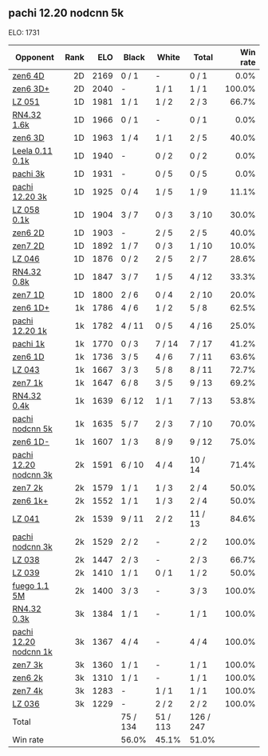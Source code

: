 ## pachi 12.20 nodcnn 5k ##

ELO: 1731

Opponent | Rank | ELO | Black | White | Total | Win rate
---------|-----:|----:|-------|-------|-------|-------:
[zen6 4D](zen6%204D.md) | 2D | 2169 | 0 / 1 | - | 0 / 1 | 0.0%
[zen6 3D+](zen6%203D+.md) | 2D | 2040 | - | 1 / 1 | 1 / 1 | 100.0%
[LZ 051](LZ%20051.md) | 1D | 1981 | 1 / 1 | 1 / 2 | 2 / 3 | 66.7%
[RN4.32 1.6k](RN4.32%201.6k.md) | 1D | 1966 | 0 / 1 | - | 0 / 1 | 0.0%
[zen6 3D](zen6%203D.md) | 1D | 1963 | 1 / 4 | 1 / 1 | 2 / 5 | 40.0%
[Leela 0.11 0.1k](Leela%200.11%200.1k.md) | 1D | 1940 | - | 0 / 2 | 0 / 2 | 0.0%
[pachi 3k](pachi%203k.md) | 1D | 1931 | - | 0 / 5 | 0 / 5 | 0.0%
[pachi 12.20 3k](pachi%2012.20%203k.md) | 1D | 1925 | 0 / 4 | 1 / 5 | 1 / 9 | 11.1%
[LZ 058 0.1k](LZ%20058%200.1k.md) | 1D | 1904 | 3 / 7 | 0 / 3 | 3 / 10 | 30.0%
[zen6 2D](zen6%202D.md) | 1D | 1903 | - | 2 / 5 | 2 / 5 | 40.0%
[zen7 2D](zen7%202D.md) | 1D | 1892 | 1 / 7 | 0 / 3 | 1 / 10 | 10.0%
[LZ 046](LZ%20046.md) | 1D | 1876 | 0 / 2 | 2 / 5 | 2 / 7 | 28.6%
[RN4.32 0.8k](RN4.32%200.8k.md) | 1D | 1847 | 3 / 7 | 1 / 5 | 4 / 12 | 33.3%
[zen7 1D](zen7%201D.md) | 1D | 1800 | 2 / 6 | 0 / 4 | 2 / 10 | 20.0%
[zen6 1D+](zen6%201D+.md) | 1k | 1786 | 4 / 6 | 1 / 2 | 5 / 8 | 62.5%
[pachi 12.20 1k](pachi%2012.20%201k.md) | 1k | 1782 | 4 / 11 | 0 / 5 | 4 / 16 | 25.0%
[pachi 1k](pachi%201k.md) | 1k | 1770 | 0 / 3 | 7 / 14 | 7 / 17 | 41.2%
[zen6 1D](zen6%201D.md) | 1k | 1736 | 3 / 5 | 4 / 6 | 7 / 11 | 63.6%
[LZ 043](LZ%20043.md) | 1k | 1667 | 3 / 3 | 5 / 8 | 8 / 11 | 72.7%
[zen7 1k](zen7%201k.md) | 1k | 1647 | 6 / 8 | 3 / 5 | 9 / 13 | 69.2%
[RN4.32 0.4k](RN4.32%200.4k.md) | 1k | 1639 | 6 / 12 | 1 / 1 | 7 / 13 | 53.8%
[pachi nodcnn 5k](pachi%20nodcnn%205k.md) | 1k | 1635 | 5 / 7 | 2 / 3 | 7 / 10 | 70.0%
[zen6 1D-](zen6%201D-.md) | 1k | 1607 | 1 / 3 | 8 / 9 | 9 / 12 | 75.0%
[pachi 12.20 nodcnn 3k](pachi%2012.20%20nodcnn%203k.md) | 2k | 1591 | 6 / 10 | 4 / 4 | 10 / 14 | 71.4%
[zen7 2k](zen7%202k.md) | 2k | 1579 | 1 / 1 | 1 / 3 | 2 / 4 | 50.0%
[zen6 1k+](zen6%201k+.md) | 2k | 1552 | 1 / 1 | 1 / 3 | 2 / 4 | 50.0%
[LZ 041](LZ%20041.md) | 2k | 1539 | 9 / 11 | 2 / 2 | 11 / 13 | 84.6%
[pachi nodcnn 3k](pachi%20nodcnn%203k.md) | 2k | 1529 | 2 / 2 | - | 2 / 2 | 100.0%
[LZ 038](LZ%20038.md) | 2k | 1447 | 2 / 3 | - | 2 / 3 | 66.7%
[LZ 039](LZ%20039.md) | 2k | 1410 | 1 / 1 | 0 / 1 | 1 / 2 | 50.0%
[fuego 1.1 5M](fuego%201.1%205M.md) | 2k | 1400 | 3 / 3 | - | 3 / 3 | 100.0%
[RN4.32 0.3k](RN4.32%200.3k.md) | 3k | 1384 | 1 / 1 | - | 1 / 1 | 100.0%
[pachi 12.20 nodcnn 1k](pachi%2012.20%20nodcnn%201k.md) | 3k | 1367 | 4 / 4 | - | 4 / 4 | 100.0%
[zen7 3k](zen7%203k.md) | 3k | 1360 | 1 / 1 | - | 1 / 1 | 100.0%
[zen6 2k](zen6%202k.md) | 3k | 1310 | 1 / 1 | - | 1 / 1 | 100.0%
[zen7 4k](zen7%204k.md) | 3k | 1283 | - | 1 / 1 | 1 / 1 | 100.0%
[LZ 036](LZ%20036.md) | 3k | 1229 | - | 2 / 2 | 2 / 2 | 100.0%
Total | | | 75 / 134 | 51 / 113 | 126 / 247 | 
Win rate| | | 56.0% | 45.1% | 51.0% | 
